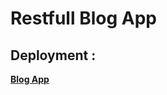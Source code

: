 # Restfull Blog App



## Deployment :


  <a href="https://enigmatic-sierra-36718.herokuapp.com/blogs" target = "_blank" >**Blog App**</a>

